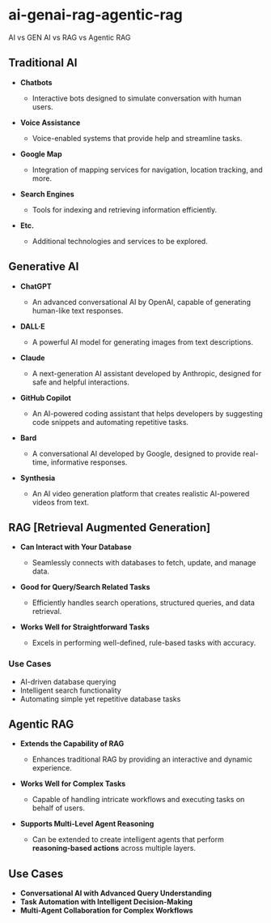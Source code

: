 # ai-genai-rag-agentic-rag
AI vs GEN AI vs RAG vs Agentic RAG

## Traditional AI

- **Chatbots**
  - Interactive bots designed to simulate conversation with human users.
  
- **Voice Assistance**
  - Voice-enabled systems that provide help and streamline tasks.
  
- **Google Map**
  - Integration of mapping services for navigation, location tracking, and more.
  
- **Search Engines**
  - Tools for indexing and retrieving information efficiently.
  
- **Etc.**
  - Additional technologies and services to be explored.
 
## Generative AI

- **ChatGPT**  
  - An advanced conversational AI by OpenAI, capable of generating human-like text responses.  

- **DALL·E**  
  - A powerful AI model for generating images from text descriptions.  

- **Claude**  
  - A next-generation AI assistant developed by Anthropic, designed for safe and helpful interactions.  

- **GitHub Copilot**  
  - An AI-powered coding assistant that helps developers by suggesting code snippets and automating repetitive tasks.  

- **Bard**  
  - A conversational AI developed by Google, designed to provide real-time, informative responses.  

- **Synthesia**  
  - An AI video generation platform that creates realistic AI-powered videos from text.  

## RAG [Retrieval Augmented Generation]
- **Can Interact with Your Database**  
  - Seamlessly connects with databases to fetch, update, and manage data.  

- **Good for Query/Search Related Tasks**  
  - Efficiently handles search operations, structured queries, and data retrieval.  

- **Works Well for Straightforward Tasks**  
  - Excels in performing well-defined, rule-based tasks with accuracy.  

### Use Cases  

- AI-driven database querying  
- Intelligent search functionality  
- Automating simple yet repetitive database tasks

## Agentic RAG
- **Extends the Capability of RAG**  
  - Enhances traditional RAG by providing an interactive and dynamic experience.  

- **Works Well for Complex Tasks**  
  - Capable of handling intricate workflows and executing tasks on behalf of users.  

- **Supports Multi-Level Agent Reasoning**  
  - Can be extended to create intelligent agents that perform **reasoning-based actions** across multiple layers.
 


## Use Cases  

- **Conversational AI with Advanced Query Understanding**  
- **Task Automation with Intelligent Decision-Making**  
- **Multi-Agent Collaboration for Complex Workflows**  
